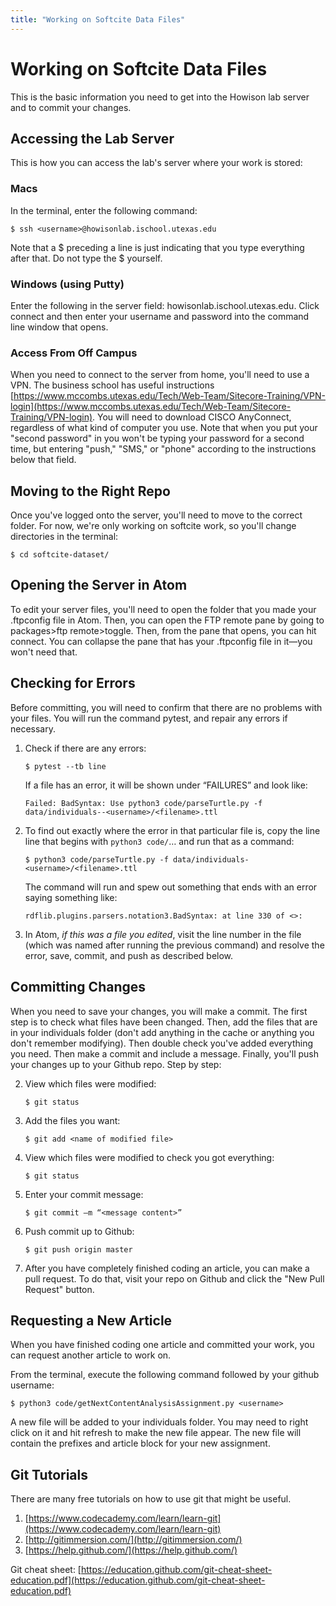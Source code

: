 ```yaml
---
title: "Working on Softcite Data Files"
---
```

# Working on Softcite Data Files

This is the basic information you need to get into the Howison lab server and to commit your changes.

## Accessing the Lab Server

This is how you can access the lab's server where your work is stored:

### Macs

In the terminal, enter the following command:

  `$ ssh <username>@howisonlab.ischool.utexas.edu`

Note that a $ preceding a line is just indicating that you type everything after that. Do not type the $ yourself.

### Windows (using Putty)

Enter the following in the server field: howisonlab.ischool.utexas.edu. Click connect and then enter your username and password into the command line window that opens.

### Access From Off Campus

When you need to connect to the server from home, you'll need to use a VPN. The business school has useful instructions [https://www.mccombs.utexas.edu/Tech/Web-Team/Sitecore-Training/VPN-login](https://www.mccombs.utexas.edu/Tech/Web-Team/Sitecore-Training/VPN-login).  You will need to download CISCO AnyConnect, regardless of what kind of computer you use. Note that when you put your "second password" in you won't be typing your password for a second time, but entering "push," "SMS," or "phone" according to the instructions below that field.

## Moving to the Right Repo

Once you've logged onto the server, you'll need to move to the correct folder. For now, we're only working on softcite work, so you'll change directories in the terminal:

  `$ cd softcite-dataset/`

## Opening the Server in Atom

To edit your server files, you'll need to open the folder that you made your .ftpconfig file in Atom. Then, you can open the FTP remote pane by going to packages>ftp remote>toggle. Then, from the pane that opens, you can hit connect. You can collapse the pane that has your .ftpconfig file in it—you won't need that.

## Checking for Errors

Before committing, you will need to confirm that there are no problems with your files. You will run the command pytest, and repair any errors if necessary.

1. Check if there are any errors:

    `$ pytest --tb line`

    If a file has an error, it will be shown under “FAILURES” and look like:

    `Failed: BadSyntax: Use python3 code/parseTurtle.py -f data/individuals--<username>/<filename>.ttl`

1. To find out exactly where the error in that particular file is, copy the line line that begins with `python3 code/`… and run that as a command:

    `$ python3 code/parseTurtle.py -f data/individuals-<username>/<filename>.ttl`

    The command will run and spew out something that ends with an error saying something like:

    `rdflib.plugins.parsers.notation3.BadSyntax: at line 330 of <>:`

1. In Atom, *if this was a file you edited*, visit the line number in the file (which was named after running the previous command) and resolve the error, save, commit, and push as described below.

## Committing Changes

When you need to save your changes, you will make a commit. The first step is to check what files have been changed. Then, add the files that are in your individuals folder (don't add anything in the cache or anything you don't remember modifying). Then double check you've added everything you need. Then make a commit and include a message. Finally, you'll push your changes up to your Github repo. Step by step:

2. View which files were modified:

    `$ git status`

2. Add the files you want:

    `$ git add <name of modified file>`

2. View which files were modified to check you got everything:

    `$ git status`

2. Enter your commit message:

    `$ git commit –m “<message content>”`

2. Push commit up to Github:

    `$ git push origin master`

2. After you have completely finished coding an article, you can make a pull request. To do that, visit your repo on Github and click the "New Pull Request" button.

## Requesting a New Article

When you have finished coding one article and committed your work, you can request another article to work on.

From the terminal, execute the following command followed by your github username:

  `$ python3 code/getNextContentAnalysisAssignment.py <username>`

A new file will be added to your individuals folder. You may need to right click on it and hit refresh to make the new file appear. The new file will contain the prefixes and article block for your new assignment.

## Git Tutorials

There are many free tutorials on how to use git that might be useful.

1. [https://www.codecademy.com/learn/learn-git](https://www.codecademy.com/learn/learn-git)
1. [http://gitimmersion.com/](http://gitimmersion.com/)
1. [https://help.github.com/](https://help.github.com/)

Git cheat sheet: [https://education.github.com/git-cheat-sheet-education.pdf](https://education.github.com/git-cheat-sheet-education.pdf)
